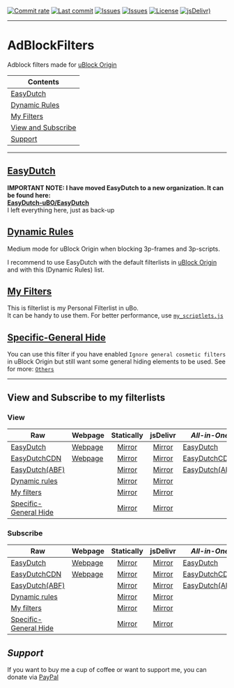 [![Commit rate](https://img.shields.io/github/commit-activity/y/Nomes77/AdBlockFilters?label=Commits&color=succes)](https://github.com/Nomes77/AdBlockFilters/commits/)
[![Last commit](https://img.shields.io/github/last-commit/Nomes77/AdBlockFilters?label=Last%20commit&color=informational)](https://github.com/Nomes77/AdBlockFilters/commits/main)
[![Issues](https://img.shields.io/github/issues/Nomes77/AdBlockFilters?label=Issues&color=red)](https://github.com/Nomes77/AdBlockFilters/issues)
[![Issues](https://img.shields.io/github/issues-closed/Nomes77/AdBlockFilters?color=green&label=Issues)](https://github.com/Nomes77/AdBlockFilters/issues?q=is%3Aissue+is%3Aclosed)
[![License](https://img.shields.io/badge/License-GPLv3-blue.svg?label=License&color=lightgrey)](https://github.com/Nomes77/AdBlockFilters/blob/main/LICENSE)
[![jsDelivr)](https://data.jsdelivr.com/v1/package/gh/Nomes77/AdBlockFilters/badge)](https://www.jsdelivr.com/package/gh/Nomes77/AdBlockFilters) <br>

***
# AdBlockFilters
Adblock filters made for [uBlock Origin](https://github.com/uBlockOrigin/uAssets)

| Contents |
| --- |
| [EasyDutch](#easydutch) |
| [Dynamic Rules](#dynamic-rules) |
| [My Filters](#my-filters) |
| [View and Subscribe](#view-and-subscribe-to-my-filterlists) |
| [Support](#support) |
-----
## [EasyDutch](https://github.com/EasyDutch-uBO/EasyDutch/)
**IMPORTANT NOTE: I have moved EasyDutch to a new organization. It can be found here: <br>
[EasyDutch-uBO/EasyDutch](https://github.com/EasyDutch-uBO/EasyDutch/)** <br>
I left everything here, just as back-up

## [Dynamic Rules](https://github.com/Nomes77/AdBlockFilters/blob/main/dynamic%20rules)
Medium mode for uBlock Origin when blocking 3p-frames and 3p-scripts.

I recommend to use EasyDutch with the default filterlists in [uBlock Origin](https://github.com/uBlockOrigin/uAssets) and with this (Dynamic Rules) list.

## [My Filters](https://github.com/Nomes77/AdBlockFilters/blob/main/my%20filters)
This is filterlist is my Personal Filterlist in uBo. <br>
It can be handy to use them.
For better performance, use [`my_scriptlets.js`](https://github.com/Nomes77/AdBlockFilters/blob/main/Others/my_scriptlets.js)

## [Specific-General Hide](https://github.com/Nomes77/AdBlockFilters/blob/main/Others/Specific-General%20Hide)
You can use this filter if you have enabled `Ignore general cosmetic filters` in uBlock Origin but still want some general hiding elements to be used.
See for more: [`Others`](https://github.com/Nomes77/AdBlockFilters/tree/main/Others)

***
## View and Subscribe to my filterlists
### View
| Raw | Webpage | Statically | jsDelivr | _**All-in-One**_ | Webpage | Statically | jsDelivr |
| ---------- | ---------- | :------: | :------: | -------- | -------- | :------: | :--------: |
| [EasyDutch](https://raw.githubusercontent.com/EasyDutch-uBO/EasyDutch/gh-pages/EasyDutch.txt) | [Webpage](https://easydutch-ubo.github.io/EasyDutch/EasyDutch.txt)| [Mirror](https://cdn.statically.io/gh/EasyDutch-uBO/EasyDutch/gh-pages/EasyDutch.txt) | [Mirror](https://cdn.jsdelivr.net/gh/EasyDutch-uBO/EasyDutch@gh-pages/EasyDutch.txt) | [EasyDutch](https://raw.githubusercontent.com/EasyDutch-uBO/EasyDutch/gh-pages/EasyDutch.all.txt) | [Webpage](https://easydutch-ubo.github.io/EasyDutch/EasyDutch.all.txt) | [Mirror](https://cdn.statically.io/gh/EasyDutch-uBO/EasyDutch/gh-pages/EasyDutch.all.txt) | [Mirror](https://cdn.jsdelivr.net/gh/EasyDutch-uBO/EasyDutch@gh-pages/EasyDutch.all.txt) |
| [EasyDutchCDN](https://raw.githubusercontent.com/EasyDutch-uBO/EasyDutchCDN/main/EasyDutch.txt) | [Webpage](https://easydutch-ubo.github.io/EasyDutchCDN/EasyDutch.txt) | [Mirror](https://cdn.statically.io/gh/EasyDutch-uBO/EasyDutchCDN/main/EasyDutch.txt) | [Mirror](https://cdn.jsdelivr.net/gh/EasyDutch-uBO/EasyDutchCDN@main/EasyDutch.txt) | [EasyDutchCDN](https://raw.githubusercontent.com/EasyDutch-uBO/EasyDutchCDN/main/EasyDutch.all.txt) | [Webpage](https://easydutch-ubo.github.io/EasyDutchCDN/EasyDutch.all.txt) | [Mirror](https://cdn.statically.io/gh/EasyDutch-uBO/EasyDutchCDN/main/EasyDutch.all.txt) | [Mirror](https://cdn.jsdelivr.net/gh/EasyDutch-uBO/EasyDutchCDN@main/EasyDutch.all.txt) |
| [EasyDutch(ABF)](https://raw.githubusercontent.com/Nomes77/AdBlockFilters/main/EasyDutch.txt) | | [Mirror]( https://cdn.statically.io/gh/Nomes77/AdBlockFilters/main/EasyDutch.txt) | [Mirror](https://cdn.jsdelivr.net/gh/Nomes77/AdBlockFilters@main/EasyDutch.txt) | [EasyDutch(ABF)](https://raw.githubusercontent.com/Nomes77/AdBlockFilters/main/EasyDutch.all.txt) | | [Mirror](https://cdn.statically.io/gh/Nomes77/AdBlockFilters/main/EasyDutch.all.txt) | [Mirror](https://cdn.jsdelivr.net/gh/Nomes77/AdBlockFilters@main/EasyDutch.all.txt) |
| [Dynamic rules](https://raw.githubusercontent.com/Nomes77/AdBlockfilters/main/dynamic%20rules) | | [Mirror](https://cdn.statically.io/gh/Nomes77/AdBlockfilters/main/dynamic%20rules) | [Mirror](https://cdn.jsdelivr.net/gh/Nomes77/AdBlockfilters@main/dynamic%20rules) | | | | | |
| [My filters](https://raw.githubusercontent.com/Nomes77/AdBlockfilters/main/my%20filters) | | [Mirror](https://cdn.statically.io/gh/Nomes77/AdBlockfilters/main/my%20filters) | [Mirror](https://cdn.jsdelivr.net/gh/Nomes77/AdBlockfilters@main/my%20filters) | | | | | |
| [Specific-General Hide](https://raw.githubusercontent.com/Nomes77/AdBlockfilters/main/Others/Specific-General%20Hide.txt) | | [Mirror](https://cdn.statically.io/gh/Nomes77/AdBlockfilters/main/Others/Specific-General%20Hide.txt) | [Mirror](https://cdn.jsdelivr.net/gh/Nomes77/AdBlockfilters@main/Others/Specific-General%20Hide.txt) | | | | | |
### Subscribe
| Raw | Webpage | Statically | jsDelivr | _**All-in-One**_ | Webpage | Statically | jsDelivr |
| ---------- | ---------- | :------: | :------: | -------- | -------- | :------: | :--------: |
| [EasyDutch](https://subscribe.adblockplus.org/?location=https://raw.githubusercontent.com/EasyDutch-uBO/EasyDutch/gh-pages/EasyDutch.txt&title=EasyDutch) | [Webpage](https://subscribe.adblockplus.org/?location=https://easydutch-ubo.github.io/EasyDutch/EasyDutch.txt&title=EasyDutch)| [Mirror](https://subscribe.adblockplus.org/?location=https://cdn.statically.io/gh/EasyDutch-uBO/EasyDutch/gh-pages/EasyDutch.txt&title=EasyDutch) | [Mirror](https://subscribe.adblockplus.org/?location=https://cdn.jsdelivr.net/gh/EasyDutch-uBO/EasyDutch@gh-pages/EasyDutch.txt&title=EasyDutch) | [EasyDutch](https://subscribe.adblockplus.org/?location=https://raw.githubusercontent.com/EasyDutch-uBO/EasyDutch/gh-pages/EasyDutch.all.txt&title=EasyDutch) | [Webpage](https://subscribe.adblockplus.org/?location=https://easydutch-ubo.github.io/EasyDutch/EasyDutch.all.txt&title=EasyDutch) | [Mirror](https://subscribe.adblockplus.org/?location=https://cdn.statically.io/gh/EasyDutch-uBO/EasyDutch/gh-pages/EasyDutch.all.txt&title=EasyDutch) | [Mirror](https://subscribe.adblockplus.org/?location=https://cdn.jsdelivr.net/gh/EasyDutch-uBO/EasyDutch@gh-pages/EasyDutch.all.txt&title=EasyDutch) |
| [EasyDutchCDN](https://subscribe.adblockplus.org/?location=https://raw.githubusercontent.com/EasyDutch-uBO/EasyDutchCDN/main/EasyDutch.txt&title=EasyDutch) | [Webpage](https://subscribe.adblockplus.org/?location=https://easydutch-ubo.github.io/EasyDutchCDN/EasyDutch.txt&title=EasyDutch) | [Mirror](https://subscribe.adblockplus.org/?location=https://cdn.statically.io/gh/EasyDutch-uBO/EasyDutchCDN/main/EasyDutch.txt&title=EasyDutch) | [Mirror](https://subscribe.adblockplus.org/?location=https://cdn.jsdelivr.net/gh/EasyDutch-uBO/EasyDutchCDN@main/EasyDutch.txt&title=EasyDutch) | [EasyDutchCDN](https://subscribe.adblockplus.org/?location=https://raw.githubusercontent.com/EasyDutch-uBO/EasyDutchCDN/main/EasyDutch.all.txt&title=EasyDutch) | [Webpage](https://subscribe.adblockplus.org/?location=https://easydutch-ubo.github.io/EasyDutchCDN/EasyDutch.all.txt&title=EasyDutch) | [Mirror](https://subscribe.adblockplus.org/?location=https://cdn.statically.io/gh/EasyDutch-uBO/EasyDutchCDN/main/EasyDutch.all.txt&title=EasyDutch) | [Mirror](https://subscribe.adblockplus.org/?location=https://cdn.jsdelivr.net/gh/EasyDutch-uBO/EasyDutchCDN@main/EasyDutch.all.txt&title=EasyDutch) |
| [EasyDutch(ABF)](https://subscribe.adblockplus.org/?location=https://raw.githubusercontent.com/Nomes77/AdBlockFilters/main/EasyDutch.txt&title=EasyDutch) | | [Mirror]( https://subscribe.adblockplus.org/?location=https://cdn.statically.io/gh/Nomes77/AdBlockFilters/main/EasyDutch.txt&title=EasyDutch) | [Mirror](https://subscribe.adblockplus.org/?location=https://cdn.jsdelivr.net/gh/Nomes77/AdBlockFilters@main/EasyDutch.txt&title=EasyDutch) | [EasyDutch(ABF)](https://subscribe.adblockplus.org/?location=https://raw.githubusercontent.com/Nomes77/AdBlockFilters/main/EasyDutch.all.txt&title=EasyDutch) | | [Mirror]( https://subscribe.adblockplus.org/?location=https://cdn.statically.io/gh/Nomes77/AdBlockFilters/main/EasyDutch.all.txt&title=EasyDutch) | [Mirror](https://subscribe.adblockplus.org/?location=https://cdn.jsdelivr.net/gh/Nomes77/AdBlockFilters@main/EasyDutch.all.txt&title=EasyDutch) |
| [Dynamic rules](https://subscribe.adblockplus.org/?location=https://raw.githubusercontent.com/Nomes77/AdBlockfilters/main/dynamic%20rules&title=Dynamic%20rules%20for%20uBlock%20Origin%27s%20medium%20mode) | | [Mirror](https://subscribe.adblockplus.org/?location=https://cdn.statically.io/gh/Nomes77/AdBlockfilters/main/dynamic%20rules&title=Dynamic%20rules%20for%20uBlock%20Origin%27s%20medium%20mode) | [Mirror](https://subscribe.adblockplus.org/?location=https://cdn.jsdelivr.net/gh/Nomes77/AdBlockfilters@main/dynamic%20rules&title=Dynamic%20rules%20for%20uBlock%20Origin%27s%20medium%20mode) | | | | |
| [My filters](https://subscribe.adblockplus.org/?location=https://raw.githubusercontent.com/Nomes77/AdBlockfilters/main/my%20filters&title=My%20filters%20list%20uBo) | | [Mirror](https://subscribe.adblockplus.org/?location=https://cdn.statically.io/gh/Nomes77/AdBlockfilters/main/my%20filters&title=My%20filters%20list%20uBo) | [Mirror](https://subscribe.adblockplus.org/?location=https://cdn.jsdelivr.net/gh/Nomes77/AdBlockfilters@main/my%20filters&title=My%20filters%20list%20uBo) | | | | |
| [Specific-General Hide](https://subscribe.adblockplus.org/?location=https://raw.githubusercontent.com/Nomes77/AdBlockfilters/main/Others/Specific-General%20Hide.txt&title=Specific-General%20Hide) | | [Mirror](https://subscribe.adblockplus.org/?location=https://cdn.statically.io/gh/Nomes77/AdBlockfilters/main/Others/Specific-General%20Hide.txt&title=Specific-General%20Hide) | [Mirror](https://subscribe.adblockplus.org/?location=https://cdn.jsdelivr.net/gh/Nomes77/AdBlockfilters@main/Others/Specific-General%20Hide.txt&title=Specific-General%20Hide) | | | | |

## *Support*
If you want to buy me a cup of coffee or want to support me, you can donate via [PayPal](https://www.paypal.com/donate/?hosted_button_id=NRARDMBBMV3LC)
